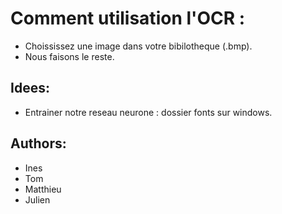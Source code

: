 # Comment utilisation l'OCR : 
- Choississez une image dans votre bibilotheque (.bmp).
- Nous faisons le reste.

## Idees:
- Entrainer notre reseau neurone : dossier fonts sur windows.

## Authors:
- Ines
- Tom
- Matthieu
- Julien
